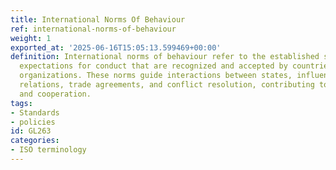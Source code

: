 ```yaml
---
title: International Norms Of Behaviour
ref: international-norms-of-behaviour
weight: 1
exported_at: '2025-06-16T15:05:13.599469+00:00'
definition: International norms of behaviour refer to the established standards and
  expectations for conduct that are recognized and accepted by countries and international
  organizations. These norms guide interactions between states, influencing diplomatic
  relations, trade agreements, and conflict resolution, contributing to global stability
  and cooperation.
tags:
- Standards
- policies
id: GL263
categories:
- ISO terminology
---
```



